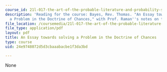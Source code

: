 ```yaml
---
course_id: 21l-017-the-art-of-the-probable-literature-and-probability-spring-2008
description: 'Reading for the course: Bayes, Rev. Thomas. "An Essay towards solving
  a Problem in the Doctrine of Chances," with Prof. Raman''s notes on the Essay.'
file_location: /coursemedia/21l-017-the-art-of-the-probable-literature-and-probability-spring-2008/24e9748072d5d3cbaaabacbe1f3da3bd_bayes_notes.pdf
file_type: application/pdf
layout: pdf
title: An Essay towards solving a Problem in the Doctrine of Chances
type: course
uid: 24e9748072d5d3cbaaabacbe1f3da3bd

---
```

None